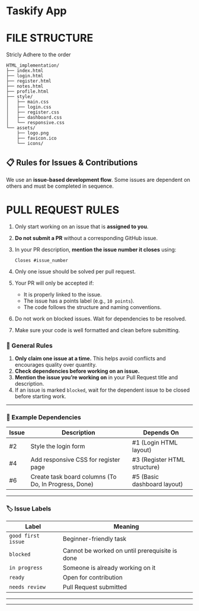 # Taskify App

# FILE STRUCTURE
Stricly Adhere to the order

```pgsql
HTML_implementation/
├── index.html
├── login.html
├── register.html
├── notes.html
├── profile.html
├── style/
│   ├── main.css
│   ├── login.css
│   ├── register.css
│   ├── dashboard.css
│   └── responsive.css
└── assets/
    ├── logo.png
    ├── favicon.ico
    └── icons/

```

## 📋 Rules for Issues & Contributions

We use an **issue-based development flow**. Some issues are dependent on others and must be completed in sequence.

# PULL REQUEST RULES

1. Only start working on an issue that is **assigned to you**.
2. **Do not submit a PR** without a corresponding GitHub issue.
3. In your PR description, **mention the issue number it closes** using:

   ```
   Closes #issue_number
   ```
4. Only one issue should be solved per pull request.
5. Your PR will only be accepted if:

   * It is properly linked to the issue.
   * The issue has a points label (e.g., `10 points`).
   * The code follows the structure and naming conventions.
6. Do not work on blocked issues. Wait for dependencies to be resolved.
7. Make sure your code is well formatted and clean before submitting.


### 📌 General Rules

1. **Only claim one issue at a time.** This helps avoid conflicts and encourages quality over quantity.
2. **Check dependencies before working on an issue.**
3. **Mention the issue you’re working on** in your Pull Request title and description.
4. If an issue is marked `blocked`, wait for the dependent issue to be closed before starting work. 

---

### 🔗 Example Dependencies

| Issue | Description | Depends On |
|-------|-------------|------------|
| #2    | Style the login form | #1 (Login HTML layout) |
| #4    | Add responsive CSS for register page | #3 (Register HTML structure) |
| #6    | Create task board columns (To Do, In Progress, Done) | #5 (Basic dashboard layout) |

 
---

### 🏷️ Issue Labels

| Label         | Meaning                                |
|---------------|----------------------------------------|
| `good first issue` | Beginner-friendly task             |
| `blocked`     | Cannot be worked on until prerequisite is done |
| `in progress` | Someone is already working on it        |
| `ready`       | Open for contribution                   |
| `needs review`| Pull Request submitted                  |

---




---
